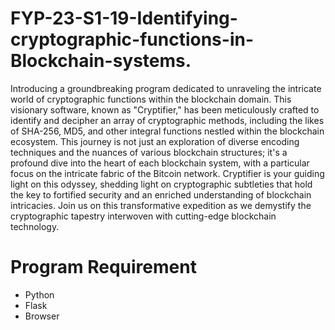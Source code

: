 # FYP-23-S1-19-Identifying-cryptographic-functions-in-Blockchain-systems.
Introducing a groundbreaking program dedicated to unraveling the intricate world of cryptographic functions within the blockchain domain. This visionary software, known as "Cryptifier," has been meticulously crafted to identify and decipher an array of cryptographic methods, including the likes of SHA-256, MD5, and other integral functions nestled within the blockchain ecosystem. This journey is not just an exploration of diverse encoding techniques and the nuances of various blockchain structures; it's a profound dive into the heart of each blockchain system, with a particular focus on the intricate fabric of the Bitcoin network. Cryptifier is your guiding light on this odyssey, shedding light on cryptographic subtleties that hold the key to fortified security and an enriched understanding of blockchain intricacies. Join us on this transformative expedition as we demystify the cryptographic tapestry interwoven with cutting-edge blockchain technology.

# Program Requirement
- Python 
- Flask
- Browser 
